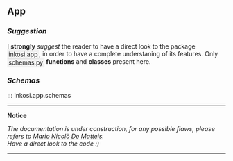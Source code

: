 ## App

### _Suggestion_

I __strongly__ _suggest_ the reader to have a direct look to the package <span style="background-color:rgba(0, 0, 0, 0.0470588); text-align:center; vertical-align: middle; padding:3px;">inkosi.app</span>, in order to have a complete understaning of its features. Only <span style="background-color:rgba(0, 0, 0, 0.0470588); text-align:center; vertical-align: middle; padding:3px;">schemas.py</span> __functions__ and __classes__ present here.

### _Schemas_

::: inkosi.app.schemas

 ---
 **Notice**

_The documentation is under construction, for any possible flaws, please refers to [Mario Nicolò De Matteis](mailto:marionicdematteis@gmail.com)._
<br>
_Have a direct look to the code :)_

 ---
